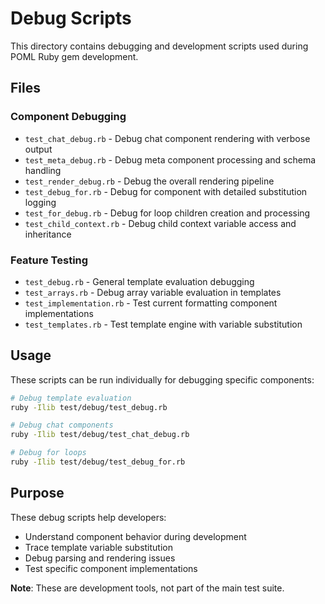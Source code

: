 # Debug Scripts

This directory contains debugging and development scripts used during POML Ruby gem development.

## Files

### Component Debugging

- `test_chat_debug.rb` - Debug chat component rendering with verbose output
- `test_meta_debug.rb` - Debug meta component processing and schema handling
- `test_render_debug.rb` - Debug the overall rendering pipeline
- `test_debug_for.rb` - Debug for component with detailed substitution logging
- `test_for_debug.rb` - Debug for loop children creation and processing
- `test_child_context.rb` - Debug child context variable access and inheritance

### Feature Testing

- `test_debug.rb` - General template evaluation debugging
- `test_arrays.rb` - Debug array variable evaluation in templates
- `test_implementation.rb` - Test current formatting component implementations
- `test_templates.rb` - Test template engine with variable substitution

## Usage

These scripts can be run individually for debugging specific components:

```bash
# Debug template evaluation
ruby -Ilib test/debug/test_debug.rb

# Debug chat components
ruby -Ilib test/debug/test_chat_debug.rb

# Debug for loops
ruby -Ilib test/debug/test_debug_for.rb
```

## Purpose

These debug scripts help developers:

- Understand component behavior during development
- Trace template variable substitution
- Debug parsing and rendering issues
- Test specific component implementations

**Note**: These are development tools, not part of the main test suite.
